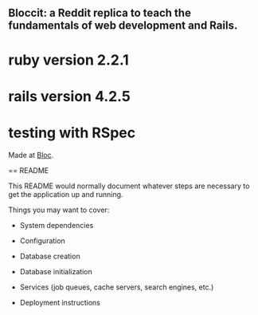 ## Bloccit: a Reddit replica to teach the fundamentals of web development and Rails.

# ruby version 2.2.1

# rails version 4.2.5

# testing with RSpec

 Made at [Bloc](http://bloc.io).

== README

This README would normally document whatever steps are necessary to get the
application up and running.

Things you may want to cover:

* System dependencies

* Configuration

* Database creation

* Database initialization

* Services (job queues, cache servers, search engines, etc.)

* Deployment instructions
